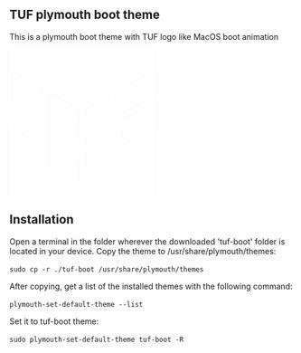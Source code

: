 TUF plymouth boot theme 
-------------------------------------------------------------------

This is a plymouth boot theme with TUF logo like MacOS boot animation

![TUF logo](tuf-logo.png)


Installation
-------------------------------------------------------------------

Open a terminal in the folder wherever the downloaded 'tuf-boot' folder is located in your device.
Copy the theme to /usr/share/plymouth/themes:

`sudo cp -r ./tuf-boot /usr/share/plymouth/themes`

After copying, get a list of the installed themes with the following command:

`plymouth-set-default-theme --list`

Set it to tuf-boot theme:

`sudo plymouth-set-default-theme tuf-boot -R`
